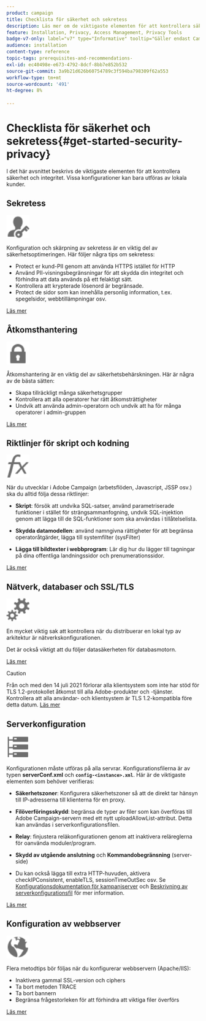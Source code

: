 ```yaml
---
product: campaign
title: Checklista för säkerhet och sekretess
description: Läs mer om de viktigaste elementen för att kontrollera säkerhet och integritet
feature: Installation, Privacy, Access Management, Privacy Tools
badge-v7-only: label="v7" type="Informative" tooltip="Gäller endast Campaign Classic v7"
audience: installation
content-type: reference
topic-tags: prerequisites-and-recommendations-
exl-id: ec40498e-e673-4792-8dcf-8bb7e852b532
source-git-commit: 3a9b21d626b60754789c3f594ba798309f62a553
workflow-type: tm+mt
source-wordcount: '491'
ht-degree: 8%

---
```


# Checklista för säkerhet och sekretess{#get-started-security-privacy}



I det här avsnittet beskrivs de viktigaste elementen för att kontrollera säkerhet och integritet. Vissa konfigurationer kan bara utföras av lokala kunder.

## Sekretess

<img src="assets/do-not-localize/icon_privacy.svg" width="60px">

Konfiguration och skärpning av sekretess är en viktig del av säkerhetsoptimeringen. Här följer några tips om sekretess:

* Protect er kund-PII genom att använda HTTPS istället för HTTP
* Använd PII-visningsbegränsningar för att skydda din integritet och förhindra att data används på ett felaktigt sätt.
* Kontrollera att krypterade lösenord är begränsade.
* Protect de sidor som kan innehålla personlig information, t.ex. spegelsidor, webbtillämpningar osv.

[Läs mer](../../installation/using/privacy.md)

## Åtkomsthantering

<img src="assets/do-not-localize/icon_access.svg" width="60px">

Åtkomshantering är en viktig del av säkerhetsbehärskningen. Här är några av de bästa sätten:

* Skapa tillräckligt många säkerhetsgrupper
* Kontrollera att alla operatorer har rätt åtkomsträttigheter
* Undvik att använda admin-operatorn och undvik att ha för många operatorer i admin-gruppen

[Läs mer](../../installation/using/access-management.md)

## Riktlinjer för skript och kodning

<img src="assets/do-not-localize/icon_scripting.svg" width="60px">

När du utvecklar i Adobe Campaign (arbetsflöden, Javascript, JSSP osv.) ska du alltid följa dessa riktlinjer:

* **Skript**: försök att undvika SQL-satser, använd parametriserade funktioner i stället för strängsammanfogning, undvik SQL-injektion genom att lägga till de SQL-funktioner som ska användas i tillåtelselista.

* **Skydda datamodellen**: använd namngivna rättigheter för att begränsa operatoråtgärder, lägga till systemfilter (sysFilter)

* **Lägga till bildtexter i webbprogram**: Lär dig hur du lägger till tagningar på dina offentliga landningssidor och prenumerationssidor.

[Läs mer](../../installation/using/scripting-coding-guidelines.md)

## Nätverk, databaser och SSL/TLS

<img src="assets/do-not-localize/icon_network.svg" width="60px">

En mycket viktig sak att kontrollera när du distribuerar en lokal typ av arkitektur är nätverkskonfigurationen.

Det är också viktigt att du följer datasäkerheten för databasmotorn.

[Läs mer](../../installation/using/network-database.md)

>[!CAUTION]
>
>Från och med den 14 juli 2021 förlorar alla klientsystem som inte har stöd för TLS 1.2-protokollet åtkomst till alla Adobe-produkter och -tjänster. Kontrollera att alla användar- och klientsystem är TLS 1.2-kompatibla före detta datum. [Läs mer](https://helpx.adobe.com/x-productkb/multi/eol-tls-support.html)

## Serverkonfiguration

<img src="assets/do-not-localize/icon_server.svg" width="60px">

Konfigurationen måste utföras på alla servrar. Konfigurationsfilerna är av typen **serverConf.xml** och **`config-<instance>.xml`**. Här är de viktigaste elementen som behöver verifieras:

* **Säkerhetszoner**: Konfigurera säkerhetszoner så att de direkt tar hänsyn till IP-adresserna till klienterna för en proxy.

* **Filöverföringsskydd**: begränsa de typer av filer som kan överföras till Adobe Campaign-servern med ett nytt uploadAllowList-attribut. Detta kan användas i serverkonfigurationsfilen.

* **Relay**: finjustera reläkonfigurationen genom att inaktivera reläreglerna för oanvända moduler/program.

* **Skydd av utgående anslutning** och **Kommandobegränsning** (server-side)

* Du kan också lägga till extra HTTP-huvuden, aktivera checkIPConsistent, enableTLS, sessionTimeOutSec osv. Se [Konfigurationsdokumentation för kampanjserver](../../installation/using/configuring-campaign-server.md) och [Beskrivning av serverkonfigurationsfil](../../installation/using/the-server-configuration-file.md) för mer information.

[Läs mer](../../installation/using/server-configuration.md)

## Konfiguration av webbserver

<img src="assets/do-not-localize/icon_web.svg" width="60px">

Flera metodtips bör följas när du konfigurerar webbservern (Apache/IIS):

* Inaktivera gammal SSL-version och ciphers
* Ta bort metoden TRACE
* Ta bort bannern
* Begränsa frågestorleken för att förhindra att viktiga filer överförs

[Läs mer](../../installation/using/web-server-configuration.md)
